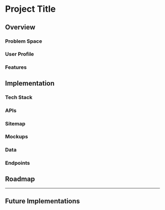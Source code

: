# Project Title

## Overview

### Problem Space

### User Profile

### Features

## Implementation

### Tech Stack

### APIs

### Sitemap

### Mockups

### Data

### Endpoints

## Roadmap

---

## Future Implementations